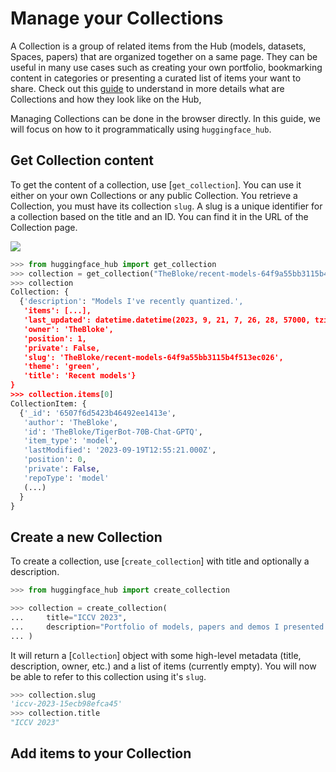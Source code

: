<!--⚠️ Note that this file is in Markdown but contain specific syntax for our doc-builder (similar to MDX) that may not be
rendered properly in your Markdown viewer.
-->

# Manage your Collections

A Collection is a group of related items from the Hub (models, datasets, Spaces, papers) that are organized together on a same page. They can be useful in many use cases such as creating your own portfolio, bookmarking content in categories or presenting a curated list of items your want to share. Check out this [guide](https://huggingface.co/docs/hub/collections) to understand in more details what are Collections and how they look like on the Hub, 

Managing Collections can be done in the browser directly. In this guide, we will focus on how to it programmatically using `huggingface_hub`.

## Get Collection content

To get the content of a collection, use [`get_collection`]. You can use it either on your own Collections or any public Collection. You retrieve a Collection, you must have its collection `slug`. A slug is a unique identifier for a collection based on the title and an ID. You can find it in the URL of the Collection page.

<div class="flex justify-center">
    <img src="https://huggingface.co/datasets/huggingface/documentation-images/resolve/main/hfh_collection_slug.png"/>
</div>


```py
>>> from huggingface_hub import get_collection
>>> collection = get_collection("TheBloke/recent-models-64f9a55bb3115b4f513ec026")
>>> collection
Collection: { 
  {'description': "Models I've recently quantized.',
   'items': [...],
   'last_updated': datetime.datetime(2023, 9, 21, 7, 26, 28, 57000, tzinfo=datetime.timezone.utc),
   'owner': 'TheBloke',
   'position': 1,
   'private': False,
   'slug': 'TheBloke/recent-models-64f9a55bb3115b4f513ec026',
   'theme': 'green',
   'title': 'Recent models'}
}
>>> collection.items[0]
CollectionItem: { 
  {'_id': '6507f6d5423b46492ee1413e',
   'author': 'TheBloke',
   'id': 'TheBloke/TigerBot-70B-Chat-GPTQ',
   'item_type': 'model',
   'lastModified': '2023-09-19T12:55:21.000Z',
   'position': 0,
   'private': False,
   'repoType': 'model'
   (...)
  }
}
```

## Create a new Collection

To create a collection, use [`create_collection`] with title and optionally a description.

```py
>>> from huggingface_hub import create_collection

>>> collection = create_collection(
...     title="ICCV 2023",
...     description="Portfolio of models, papers and demos I presented at ICCV 2023",
... )
```

It will return a [`Collection`] object with some high-level metadata (title, description, owner, etc.) and a list of items (currently empty). You will now be able to refer to this collection using it's `slug`.

```py
>>> collection.slug
'iccv-2023-15ecb98efca45'
>>> collection.title
"ICCV 2023"
```

## Add items to your Collection
